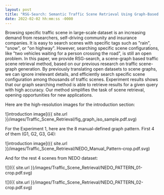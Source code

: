 ```yaml
---
layout: post
title: "RSG-Search: Semantic Traffic Scene Retrieval Using Graph-Based Scene Representation"
date: 2022-02-02 hh:mm:ss -0000
---
```



Browsing specific traffic scene in large-scale dataset is an increasing demand from researchers, self-driving community and insurance companies. It is easy to search scenes with specific tags such as "rain", "snow", or "on highway". However, searching specific scene configurations, like "two vehicles waiting for a person crossing the road", is still an open problem. In this paper, we provide RSG-search, a scene-graph based traffic scene retrieval method, based on our previous research on traffic scene-graph generation. By previously translating open datasets to scene graphs, we can ignore irrelevant details, and efficiently search specific scene configuration among thousands of traffic scenes. Experiment results shows that our graph searching method is able to retrieve results for a given query with high accuracy. Our method simplifies the task of scene retrieval, opening opportunities for new applications.

Here are the high-resolution images for the introduction section:

![introduction image]({{ site.url }}/images/Traffic_Scene_Retrieval/fig_graph_iso_sample.pdf.svg)

For the Experiment 1, here are the 8 manual-defined graph pattern. First 4 of them (G1, G2, G3, G4):

![introduction image]({{ site.url }}/images/Traffic_Scene_Retrieval/NEDO_Manual_Pattern-crop.pdf.svg)

And for the rest 4 scenes from NEDO dataset:

![]({{ site.url }}/images/Traffic_Scene_Retrieval/NEDO_PATTERN_01-crop.pdf.svg)

![]({{ site.url }}/images/Traffic_Scene_Retrieval/NEDO_PATTERN_02-crop.pdf.svg)

